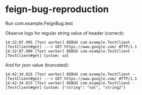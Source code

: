 # feign-bug-reproduction

Run com.example.FeignBug.test

Observe logs for regular string value of header (correct): 
```
14:32:07.995 [Test worker] DEBUG com.example.TestClient - [TestClient#get] ---> GET https://www.google.com/ HTTP/1.1
14:32:07.998 [Test worker] DEBUG com.example.TestClient - [TestClient#get] Custom: val
```

And for json value (truncated):

```
14:42:34.815 [Test worker] DEBUG com.example.TestClient - [TestClient#get] ---> GET https://www.google.com/ HTTP/1.1
14:42:34.815 [Test worker] DEBUG com.example.TestClient - [TestClient#get] Custom: {"string": "val", "string2"}
```